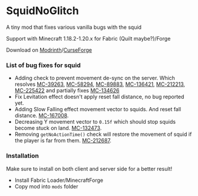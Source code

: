 # SquidNoGlitch
A tiny mod that fixes various vanilla bugs with the squid

Support with Minecraft 1.18.2-1.20.x for Fabric (Quilt maybe?)/Forge

Download on [Modrinth](https://modrinth.com/mod/squid-no-glitch)/[CurseForge](https://curseforge.com/minecraft/mc-mods/squid-no-glitch)

### List of bug fixes for squid
- Adding check to prevent movement de-sync on the server. Which resolves [MC-39263](https://bugs.mojang.com/browse/MC-39263), [MC-58294](https://bugs.mojang.com/browse/MC-58294), [MC-89883](https://bugs.mojang.com/browse/MC-89883), [MC-136421](https://bugs.mojang.com/browse/MC-136421), [MC-212213](https://bugs.mojang.com/browse/MC-212213), [MC-225422](https://bugs.mojang.com/browse/MC-225422) and partially fixes [MC-134626](https://bugs.mojang.com/browse/MC-134626)
- Fix Levitation effect doesn't apply reset fall distance, no bug reported yet.
- Adding Slow Falling effect movement vector to squids. And reset fall distance. [MC-167008](https://bugs.mojang.com/browse/MC-167008).
- Decreasing Y movement vector to `0.15f` which should stop squids become stuck on land. [MC-132473](https://bugs.mojang.com/browse/MC-132473).
- Removing `getNoActionTime()` check will restore the movement of squid if the player is far from them. [MC-212687](https://bugs.mojang.com/browse/MC-212687).

### Installation
Make sure to install on both client and server side for a better result!
- Install Fabric Loader/MinecraftForge
- Copy mod into `mods` folder
